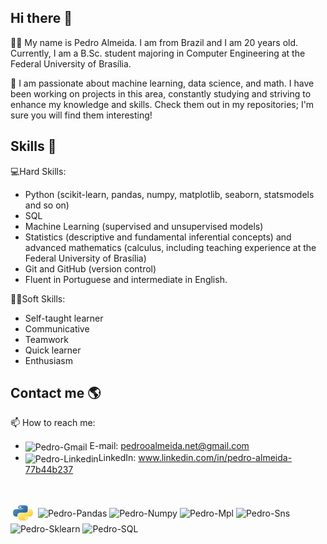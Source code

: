 ## Hi there 👋

👨‍💻 My name is Pedro Almeida. I am from Brazil and I am 20 years old. Currently, I am a B.Sc. student majoring in Computer Engineering at the Federal University of Brasília.

📘 I am passionate about machine learning, data science, and math. I have been working on projects in this area, constantly studying and striving to enhance my knowledge and skills. Check them out in my repositories; I'm sure you will find them interesting!

## Skills 🌟

💻Hard Skills:
  - Python (scikit-learn, pandas, numpy, matplotlib, seaborn, statsmodels and so on)
  - SQL
  - Machine Learning (supervised and unsupervised models)
  - Statistics (descriptive and fundamental inferential concepts) and advanced mathematics (calculus, including teaching experience at the Federal University of Brasília)
  - Git and GitHub (version control)
  - Fluent in Portuguese and intermediate in English.

🙅‍♂️Soft Skills:
  - Self-taught learner
  - Communicative
  - Teamwork
  - Quick learner
  - Enthusiasm

## Contact me 🌎
📫 How to reach me:
  - <img align="center" alt="Pedro-Gmail" height="10" width="15" src="https://user-images.githubusercontent.com/5141132/50740364-7ea80880-1217-11e9-8faf-2348e31beedd.png"> E-mail: pedrooalmeida.net@gmail.com
 - <img align="center" alt="Pedro-Linkedin" height="15" width="20" src="https://github.com/dheereshagrwal/colored-icons/blob/master/svg/linkedin.svg">LinkedIn: www.linkedin.com/in/pedro-almeida-77b44b237

## 
<div style="display: inline_block"><br>
  <img align="center" alt="Pedro-Python" height="30" width="40" src="https://raw.githubusercontent.com/devicons/devicon/master/icons/python/python-original.svg">
  <img align="center" alt="Pedro-Pandas" height="30" width="40" src="https://cdn.jsdelivr.net/gh/devicons/devicon/icons/pandas/pandas-original.svg">
  <img align="center" alt="Pedro-Numpy" height="30" width="40" src="https://cdn.jsdelivr.net/gh/devicons/devicon/icons/numpy/numpy-original.svg">
  <img align="center" alt="Pedro-Mpl" height="30" width="30" src="https://upload.wikimedia.org/wikipedia/commons/8/84/Matplotlib_icon.svg">
  <img align="center" alt="Pedro-Sns" height="30" width="40" src="https://user-images.githubusercontent.com/104145773/171375260-c711bda4-ff6d-4693-9a91-b234744f13ad.svg">
<img align="center" alt="Pedro-Sklearn" height="30" width="40" src="https://github.com/scikit-learn/scikit-learn/blob/main/doc/logos/scikit-learn-logo-notext.png">
  <img align="center" alt="Pedro-SQL" height="30" width="40" src="https://cdn.jsdelivr.net/gh/devicons/devicon/icons/postgresql/postgresql-original.svg">
</div>
